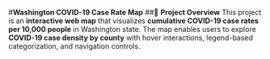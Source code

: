 #**Washington COVID-19 Case Rate Map**
##📌 **Project Overview**
This project is an **interactive web map** that visualizes __cumulative COVID-19 case rates per 10,000 people__ in Washington state. The map enables users to explore **COVID-19 case density by county** with hover interactions, legend-based categorization, and navigation controls.